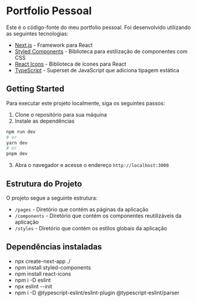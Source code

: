# Portfolio Pessoal

Este é o código-fonte do meu portfolio pessoal. Foi desenvolvido utilizando as seguintes tecnologias:

-   [Next.js](https://nextjs.org/) - Framework para React
-   [Styled Components](https://styled-components.com/) - Biblioteca para estilização de componentes com CSS
-   [React Icons](https://react-icons.github.io/react-icons/) - Biblioteca de ícones para React
-   [TypeScript](https://www.typescriptlang.org/) - Superset de JavaScript que adiciona tipagem estática

## Getting Started

Para executar este projeto localmente, siga os seguintes passos:

1. Clone o repositório para sua máquina
2. Instale as dependências

```bash
npm run dev
# or
yarn dev
# or
pnpm dev
```

3. Abra o navegador e acesse o endereço `http://localhost:3000`

## Estrutura do Projeto

O projeto segue a seguinte estrutura:

-   `/pages` - Diretório que contém as páginas da aplicação
-   `/components` - Diretório que contém os componentes reutilizáveis da aplicação
-   `/styles` - Diretório que contém os estilos globais da aplicação

## Dependências instaladas

- npx create-next-app ./
- npm install styled-components
- npm install react-icons
- npm i -D eslint
- npx eslint --init
- npm i -D @typescript-eslint/eslint-plugin @typescript-eslint/parser